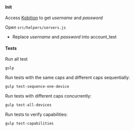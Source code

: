 #### Init
Access [Kobition](https://kobiton.com) to get *username* and *password*

Open `src/helpers/servers.js`
* Replace *username* and *password* into account_test

#### Tests
Run all test
```bash
gulp
```

Run tests with the same caps and different caps sequentially:

```bash
gulp test-sequence-one-device
```

Run tests with different caps concurrently:

```bash
gulp test-all-devices
```

Run tests to verify capabilities:

```bash
gulp test-capabilities
```
